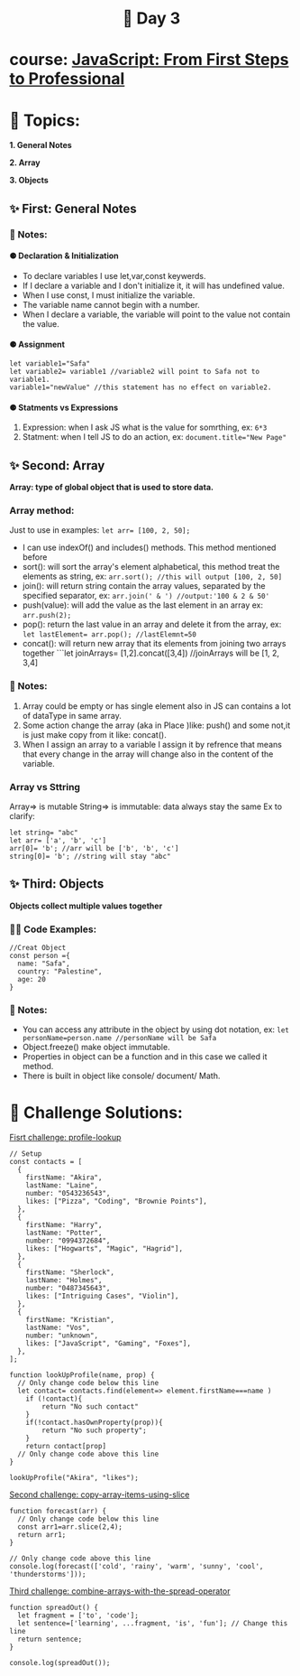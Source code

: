 <h1 align="center">🚀 Day 3 </h1>

# course: [JavaScript: From First Steps to Professional](https://frontendmasters.com/courses/javascript-first-steps/)

# 🔎 Topics:
**1. General Notes**

**2. Array**

**3. Objects**

## ✨️ First: General Notes
### 📝 Notes:
#### ⚈ Declaration & Initialization
* To declare variables I use let,var,const keywerds.
* If I declare a variable and I don't initialize it, it will has undefined value.
* When I use const, I must initialize the variable.
* The variable name cannot begin with a number.
* When I declare a variable, the variable will point to the value not contain the value.

#### ⚈ Assignment
```
let variable1="Safa"
let variable2= variable1 //variable2 will point to Safa not to variable1.
variable1="newValue" //this statement has no effect on variable2.
```
#### ⚈ Statments vs Expressions 
1. Expression: when I ask JS what is the value for somrthing, ex: ``` 6*3 ```
2. Statment: when I tell JS to do an action, ex: ``` document.title="New Page" ```

## ✨️ Second: Array
**Array: type of global object that is used to store data.**

### Array method:
Just to use in examples: ``` let arr= [100, 2, 50]; ```
* I can use indexOf() and includes() methods. This method mentioned before
* sort(): will sort the array's element alphabetical, this method treat the elements as string, ex: ```arr.sort(); //this will output [100, 2, 50] ```
* join(): will return string contain the array values, separated by the specified separator, ex: ```arr.join(' & ') //output:'100 & 2 & 50' ```
* push(value): will add the value as the last element in an array ex: ```arr.push(2); ```
* pop(): return the last value in an array and delete it from the array, ex: ``` let lastElement= arr.pop(); //lastElemnt=50 ```
* concat(): will return new array that its elements from joining two arrays together ```let joinArrays= [1,2].concat([3,4]) //joinArrays will be [1, 2, 3,4]

### 📝 Notes:
1. Array could be empty or has single element also in JS can contains a lot of dataType in same array.
2. Some action change the array (aka in Place )like: push() and some not,it is just make copy from it like: concat().
3. When I assign an array to a variable I assign it by refrence that means that every change in the array will change also in the content of the variable.

### Array vs Sttring 
Array=> is mutable 
String=> is immutable: data always stay the same
Ex to clarify:
```
let string= "abc"
let arr= ['a', 'b', 'c']
arr[0]= 'b'; //arr will be ['b', 'b', 'c']
string[0]= 'b'; //string will stay "abc"
```

## ✨️ Third: Objects
**Objects collect multiple values together**

### 👩‍💻 Code Examples:
```
//Creat Object
const person ={
  name: "Safa",
  country: "Palestine",
  age: 20
}
```

### 📝 Notes:
* You can access any attribute in the object by using dot notation, ex: ```let personName=person.name //personName will be Safa```
* Object.freeze() make object immutable.
* Properties in object can be a function and in this case we called it method.
* There is built in object like console/ document/ Math.

# 💪 Challenge Solutions:
[Fisrt challenge: profile-lookup](https://www.freecodecamp.org/learn/javascript-algorithms-and-data-structures/basic-javascript/profile-lookup)
```
// Setup
const contacts = [
  {
    firstName: "Akira",
    lastName: "Laine",
    number: "0543236543",
    likes: ["Pizza", "Coding", "Brownie Points"],
  },
  {
    firstName: "Harry",
    lastName: "Potter",
    number: "0994372684",
    likes: ["Hogwarts", "Magic", "Hagrid"],
  },
  {
    firstName: "Sherlock",
    lastName: "Holmes",
    number: "0487345643",
    likes: ["Intriguing Cases", "Violin"],
  },
  {
    firstName: "Kristian",
    lastName: "Vos",
    number: "unknown",
    likes: ["JavaScript", "Gaming", "Foxes"],
  },
];

function lookUpProfile(name, prop) {
  // Only change code below this line
  let contact= contacts.find(element=> element.firstName===name )
    if (!contact){
        return "No such contact"
    }
    if(!contact.hasOwnProperty(prop)){
        return "No such property";
    }
    return contact[prop]
  // Only change code above this line
}

lookUpProfile("Akira", "likes");
```
[Second challenge: copy-array-items-using-slice](https://www.freecodecamp.org/learn/javascript-algorithms-and-data-structures/basic-data-structures/copy-array-items-using-slice)
```
function forecast(arr) {
  // Only change code below this line
  const arr1=arr.slice(2,4);
  return arr1;
}

// Only change code above this line
console.log(forecast(['cold', 'rainy', 'warm', 'sunny', 'cool', 'thunderstorms']));
```
[Third challenge: combine-arrays-with-the-spread-operator](https://www.freecodecamp.org/learn/javascript-algorithms-and-data-structures/basic-data-structures/combine-arrays-with-the-spread-operator)
```
function spreadOut() {
  let fragment = ['to', 'code'];
  let sentence=['learning', ...fragment, 'is', 'fun']; // Change this line
  return sentence;
}

console.log(spreadOut());
```


